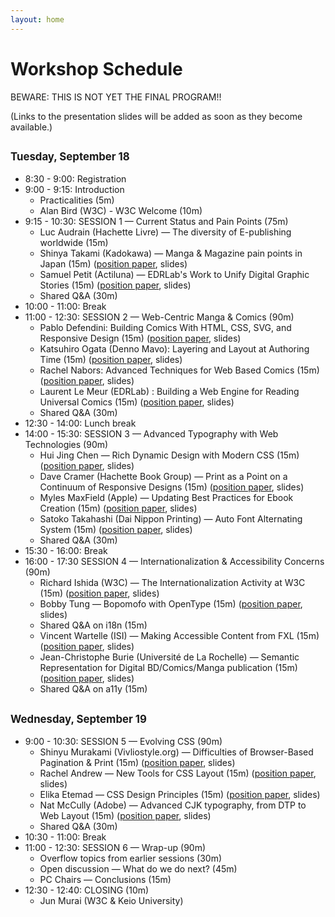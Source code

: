 ```yaml
---
layout: home
---
```


# Workshop Schedule

<span class='todo'>BEWARE: THIS IS NOT YET THE FINAL PROGRAM!!</span>

(Links to the presentation slides will be added as soon as they become available.)

## <span style="font-size:80%">Tuesday, September 18</span>

* 8:30 - 9:00: Registration
* 9:00 - 9:15: Introduction
    * Practicalities (5m)
    * Alan Bird (W3C) - W3C Welcome (10m)
* 9:15 - 10:30: SESSION 1 — Current Status and Pain Points (75m)
    * Luc Audrain (Hachette Livre) — The diversity of E-publishing worldwide (15m)
    * Shinya Takami (Kadokawa) — Manga & Magazine pain points in Japan (15m) ([position paper](submissions/Shinya_Takami), slides)
    * Samuel Petit (Actiluna) — EDRLab's Work to Unify Digital Graphic Stories (15m)  ([position paper](submissions/edrlab), slides)
    * Shared Q&A (30m)
* 10:00 - 11:00: Break
* 11:00 - 12:30: SESSION 2 — Web-Centric Manga & Comics (90m)
    * Pablo Defendini: Building Comics With HTML, CSS, SVG, and Responsive Design (15m) ([position paper](submissions/Pablo_Defendini), slides)
    * Katsuhiro Ogata (Denno Mavo): Layering and Layout at Authoring Time (15m) ([position paper](submissions/Katshuhiro_Ogata), slides)
    * Rachel Nabors: Advanced Techniques for Web Based Comics (15m)  ([position paper](submissions/Rachel_Nabors), slides)
    * Laurent Le Meur (EDRLab) : Building a Web Engine for Reading Universal Comics (15m) ([position paper](submissions/edrlab), slides)
    * Shared Q&A (30m)
* 12:30 - 14:00: Lunch break
* 14:00 - 15:30: SESSION 3 — Advanced Typography with Web Technologies (90m)
    * Hui Jing Chen — Rich Dynamic Design with Modern CSS (15m)  ([position paper](submissions/Hui_Jing), slides)
    * Dave Cramer (Hachette Book Group) — Print as a Point on a Continuum of Responsive Designs (15m) ([position paper](submissions/Dave_Cramer), slides)
    * Myles MaxField (Apple) — Updating Best Practices for Ebook Creation (15m) ([position paper](submissions/Myles_Maxfield), slides)
    * Satoko Takahashi (Dai Nippon Printing) — Auto Font Alternating System (15m) ([position paper](submissions/Satoko_Takahashi), slides)
    * Shared Q&A (30m)
* 15:30 - 16:00: Break
* 16:00 - 17:30 SESSION 4 — Internationalization & Accessibility Concerns (90m)
    * Richard Ishida (W3C) — The Internationalization Activity at W3C (15m) ([position paper](submissions/Richard_Ishida), slides)
    * Bobby Tung — Bopomofo with OpenType (15m) ([position paper](submissions/Bobby_Tung), slides)
    * Shared Q&A on i18n (15m)
    * Vincent Wartelle (ISI) — Making Accessible Content from FXL (15m) ([position paper](submissions/Vincent_Wartelle), slides)
    * Jean-Christophe Burie (Université de La Rochelle) — Semantic Representation for Digital BD/Comics/Manga publication (15m)  ([position paper](submissions/jean_christophe_burie), slides)
    * Shared Q&A on a11y (15m)

## <span style="font-size:80%">Wednesday, September 19</span>

* 9:00 - 10:30: SESSION 5 — Evolving CSS (90m)
    * Shinyu Murakami (Vivliostyle.org) — Difficulties of Browser-Based Pagination & Print (15m)  ([position paper](submissions/Shinyu_Murakami), slides)
    * Rachel Andrew — New Tools for CSS Layout (15m) ([position paper](submissions/Rachel_Andrew), slides)
    * Elika Etemad — CSS Design Principles (15m) ([position paper](submissions/Elika_Etemad), slides)
    * Nat McCully (Adobe) — Advanced CJK typography, from DTP to Web Layout (15m) ([position paper](submissions/Nat_McCully), slides)
    * Shared Q&A (30m)
* 10:30 - 11:00: Break
* 11:00 - 12:30: SESSION 6 — Wrap-up (90m)
    * Overflow topics from earlier sessions (30m)
    * Open discussion — What do we do next? (45m)
    * PC Chairs — Conclusions (15m)
* 12:30 - 12:40: CLOSING  (10m)
    * Jun Murai (W3C & Keio University)

